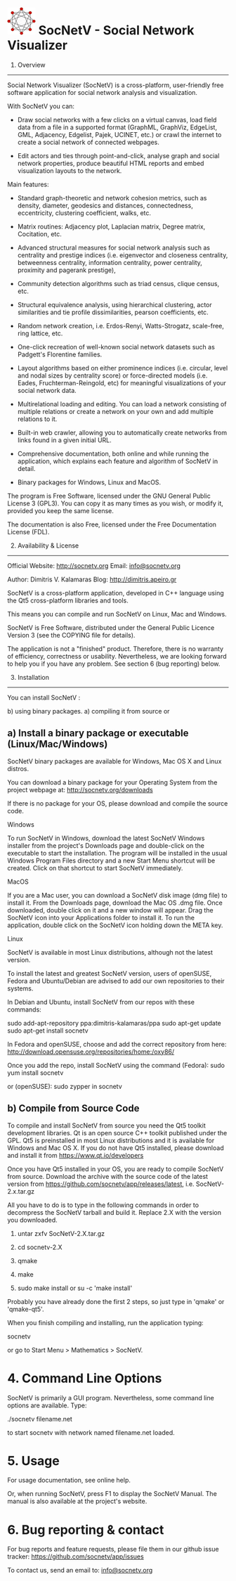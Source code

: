 [![socnetv](/src/images/socnetv.png)](http://socnetv.org) SocNetV - Social Network Visualizer
====================================



1. Overview
------------

Social Network Visualizer (SocNetV) is a cross-platform, user-friendly free
software application for social network analysis and visualization.

With SocNetV you can:

- Draw social networks with a few clicks on a virtual canvas, load 
field data from a file in a supported format (GraphML, GraphViz, EdgeList, GML, 
Adjacency, Edgelist, Pajek, UCINET, etc.) or crawl the internet to create 
a social network of connected webpages.

- Edit actors and ties through point-and-click, analyse graph and social 
network properties, produce beautiful HTML reports and embed visualization 
layouts to the network.

Main features:

- Standard graph-theoretic and network cohesion metrics, such as density, 
diameter, geodesics and distances, connectedness, eccentricity, 
clustering coefficient, walks, etc.

- Matrix routines: Adjacency plot, Laplacian matrix, Degree matrix, Cocitation, etc.

- Advanced structural measures for social network analysis
such as centrality and prestige indices (i.e. eigenvector and closeness centrality,
betweenness centrality, information centrality, power centrality, proximity and
pagerank prestige), 

- Community detection algorithms such as triad census, clique census, etc.

- Structural equivalence analysis, using hierarchical clustering, 
actor similarities and tie profile dissimilarities, pearson coefficients, etc.

- Random network creation, i.e. Erdos-Renyi, Watts-Strogatz, scale-free, ring lattice, etc.

- One-click recreation of well-known social network datasets such as Padgett's Florentine families.

- Layout algorithms based on either prominence indices (i.e. circular, level and nodal sizes 
by centrality score) or force-directed models (i.e. Eades, Fruchterman-Reingold, etc) 
for meaningful visualizations of your social network data.

- Multirelational loading and editing. You can load a network consisting of multiple 
relations or create a network on your own and add multiple relations to it. 

- Built-in web crawler, allowing you to automatically create networks from links found in a given initial URL.

- Comprehensive documentation, both online and while running the 
application, which explains each feature and algorithm of SocNetV in detail.

- Binary packages for Windows, Linux and MacOS.

The program is Free Software, licensed under the GNU General Public License 3 (GPL3).
You can copy it as many times as you wish, or modify it, provided you keep the 
same license. 

The documentation is also Free, licensed under the Free Documentation License (FDL).


2. Availability & License
-------------------------

Official Website: http://socnetv.org
Email: info@socnetv.org

Author: Dimitris V. Kalamaras 
Blog:   http://dimitris.apeiro.gr

SocNetV is a cross-platform application, developed in C++ language 
using the Qt5 cross-platform libraries and tools.

This means you can compile and run SocNetV on Linux, Mac and Windows. 

SocNetV is Free Software, distributed under the General Public Licence Version 3 
(see the COPYING file for details). 

The application is not a "finished" product. Therefore, 
there is no warranty of efficiency, correctness or usability. 
Nevertheless, we are looking forward to help you if you have any problem. 
See section 6 (bug reporting) below.



3. Installation
---------------

You can install SocNetV :

b) using binary packages.
a) compiling it from source or


## a) Install a binary package or executable (Linux/Mac/Windows)

SocNetV binary packages are available for Windows, Mac OS X and Linux distros.

You can download a binary package for your Operating System from the project
webpage at: http://socnetv.org/downloads

If there is no package for your OS, please download and compile the source code.

Windows

To run SocNetV in Windows, download the latest SocNetV Windows installer from the 
project's Downloads page and double-click on the executable to start the installation.
The program will be installed in the usual Windows Program Files directory and a new 
Start Menu shortcut will be created. Click on that shortcut to start SocNetV immediately.

MacOS

If you are a Mac user, you can download a SocNetV disk image (dmg file) to install it. 
From the Downloads page, download the Mac OS .dmg file. 
Once downloaded, double click on it and a new window will appear. Drag the SocNetV icon
into your Applications folder to install it.
To run the application, double click on the SocNetV icon holding down the META key.

Linux

SocNetV is available in most Linux distributions, although not the latest version. 

To install the latest and greatest SocNetV version, users of openSUSE, Fedora and 
Ubuntu/Debian are advised to add our own repositories to their systems.

In Debian and Ubuntu, install SocNetV from our repos with these commands:

sudo add-apt-repository ppa:dimitris-kalamaras/ppa
sudo apt-get update
sudo apt-get install socnetv

In Fedora and openSUSE, choose and add the correct repository from here: 
http://download.opensuse.org/repositories/home:/oxy86/ 

Once you add the repo, install SocNetV using the command (Fedora):
sudo yum install socnetv

or (openSUSE): 
sudo zypper in socnetv



## b) Compile from Source Code

To compile and install SocNetV from source you need the Qt5 toolkit development 
libraries. Qt is an open source C++ toolkit published under the GPL. 
Qt5 is preinstalled in most Linux distributions and it is available for
Windows and Mac OS X.  If you do not have Qt5 installed, please download and
install it from https://www.qt.io/developers

Once you have Qt5 installed in your OS, you are ready to compile SocNetV from source.
Download the archive with the source code of the latest version from 
https://github.com/socnetv/app/releases/latest, i.e. SocNetV-2.x.tar.gz

All you have to do is to type in the following commands in order to decompress the
SocNetV tarball and build it. Replace 2.X with the version you downloaded.

1) untar zxfv SocNetV-2.X.tar.gz

2) cd socnetv-2.X

3) qmake

4) make

5) sudo make install or su -c 'make install'

Probably you have already done the first 2 steps, so just type in 'qmake' or 'qmake-qt5'.

When you finish compiling and installing, run the application typing:

socnetv

or go to Start Menu > Mathematics  > SocNetV.



# 4. Command Line Options
	
SocNetV is primarily a GUI program. Nevertheless, some command line options 
are available. Type:

./socnetv filename.net

to start socnetv with network named filename.net loaded.



# 5. Usage 

For usage documentation, see online help.

Or, when running SocNetV, press F1 to display the SocNetV Manual.
The manual is also available at the project's website.


# 6. Bug reporting & contact

For bug reports and feature requests, please file them 
in our github issue tracker:
https://github.com/socnetv/app/issues

To contact us, send an email to:  info@socnetv.org

